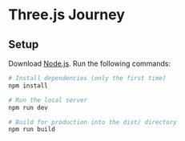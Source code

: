 # Three.js Journey

## Setup
Download [Node.js](https://nodejs.org/en/download/).
Run the following commands:

``` bash
# Install dependencies (only the first time)
npm install

# Run the local server
npm run dev

# Build for production into the dist/ directory
npm run build
```
